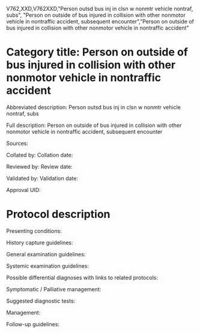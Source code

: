 V762,XXD,V762XXD,"Person outsd bus inj in clsn w nonmtr vehicle nontraf, subs", "Person on outside of bus injured in collision with other nonmotor vehicle in nontraffic accident, subsequent encounter","Person on outside of bus injured in collision with other nonmotor vehicle in nontraffic accident"
# Category title: Person on outside of bus injured in collision with other nonmotor vehicle in nontraffic accident

Abbreviated description: Person outsd bus inj in clsn w nonmtr vehicle nontraf, subs

Full description: Person on outside of bus injured in collision with other nonmotor vehicle in nontraffic accident, subsequent encounter

Sources:

Collated by:
Collation date:

Reviewed by:
Review date:

Validated by:
Validation date:

Approval UID:

# Protocol description

Presenting conditions:

History capture guidelines:

General examination guidelines:

Systemic examination guidelines:

Possible differential diagnoses with links to related protocols:

Symptomatic / Palliative management:

Suggested diagnostic tests:

Management:

Follow-up guidelines:
